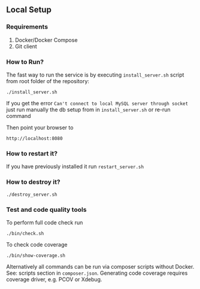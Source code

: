 ## Local Setup


### Requirements
1. Docker/Docker Compose
2. Git client

### How to Run?

The fast way to run the service is by executing ``install_server.sh`` script from root folder of the repository:
```
./install_server.sh
```
If you get the error `Can't connect to local MySQL server through socket` just run manually the db setup from in `install_server.sh` or re-run command

Then point your browser to 

```
http://localhost:8080
```

### How to restart it?

If you have previously installed it run ``restart_server.sh``

### How to destroy it?
```
./destroy_server.sh
```

### Test and code quality tools
To perform full code check run

```
./bin/check.sh
```

To check code coverage

```
./bin/show-coverage.sh
```

Alternatively all commands can be run via composer scripts without Docker. See: scripts section in `composer.json`.
Generating code coverage requires coverage driver, e.g. PCOV or Xdebug.